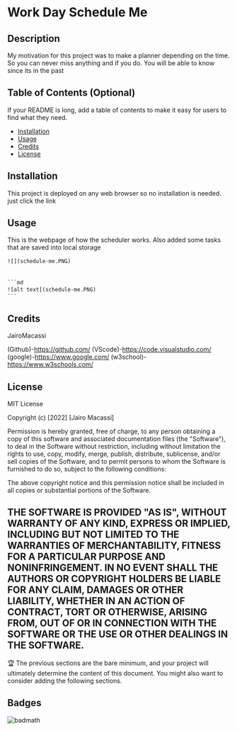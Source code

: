 # Work Day Schedule Me

## Description

My motivation for this project was to make a planner depending on the time. So you can never miss anything and if you do. You will be able to know since its in the past

## Table of Contents (Optional)

If your README is long, add a table of contents to make it easy for users to find what they need.

- [Installation](#installation)
- [Usage](#usage)
- [Credits](#credits)
- [License](#license)

## Installation

This project is deployed on any web browser so no installation is needed. just click the link

## Usage

This is the webpage of how the scheduler works. Also added some tasks that are saved into local storage


    ![](schedule-me.PNG)
  
  
    ```md
    ![alt text](schedule-me.PNG)
    ```
## Credits

JairoMacassi

(Github)-https://github.com/ (VScode)-https://code.visualstudio.com/ (google)-https://www.google.com/ (w3school)-https://www.w3schools.com/

## License

MIT License

Copyright (c) [2022] [Jairo Macassi]

Permission is hereby granted, free of charge, to any person obtaining a copy
of this software and associated documentation files (the "Software"), to deal
in the Software without restriction, including without limitation the rights
to use, copy, modify, merge, publish, distribute, sublicense, and/or sell
copies of the Software, and to permit persons to whom the Software is
furnished to do so, subject to the following conditions:

The above copyright notice and this permission notice shall be included in all
copies or substantial portions of the Software.

THE SOFTWARE IS PROVIDED "AS IS", WITHOUT WARRANTY OF ANY KIND, EXPRESS OR
IMPLIED, INCLUDING BUT NOT LIMITED TO THE WARRANTIES OF MERCHANTABILITY,
FITNESS FOR A PARTICULAR PURPOSE AND NONINFRINGEMENT. IN NO EVENT SHALL THE
AUTHORS OR COPYRIGHT HOLDERS BE LIABLE FOR ANY CLAIM, DAMAGES OR OTHER
LIABILITY, WHETHER IN AN ACTION OF CONTRACT, TORT OR OTHERWISE, ARISING FROM,
OUT OF OR IN CONNECTION WITH THE SOFTWARE OR THE USE OR OTHER DEALINGS IN THE
SOFTWARE.
---

🏆 The previous sections are the bare minimum, and your project will ultimately determine the content of this document. You might also want to consider adding the following sections.

## Badges

![badmath](https://img.shields.io/github/languages/top/lernantino/badmath)

